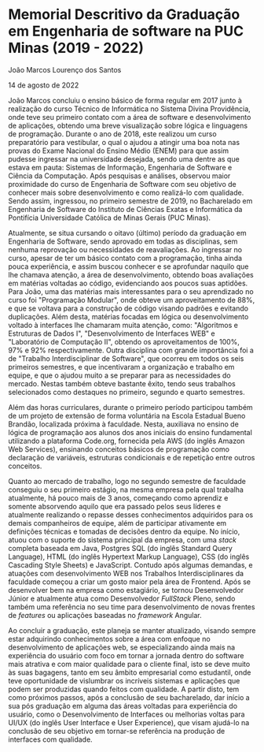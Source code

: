 # Memorial Descritivo da Graduação em Engenharia de software na PUC Minas (2019 - 2022)

João Marcos Lourenço dos Santos

14 de agosto de 2022

João Marcos concluiu o ensino básico de forma regular em 2017 junto à realização do curso Técnico de Informática no Sistema Divina Providência, onde teve seu primeiro contato com a área de software e desenvolvimento de aplicações, obtendo uma breve visualização sobre lógica e linguagens de programação. Durante o ano de 2018, este realizou um curso preparatório para vestibular, o qual o ajudou a atingir uma boa nota nas provas do Exame Nacional do Ensino Médio (ENEM) para que assim  pudesse ingressar na universidade desejada, sendo uma dentre as que estava em pauta: Sistemas de Informação, Engenharia de Software e Ciência da Computação. Após pesquisas e análises, observou maior proximidade do curso de Engenharia de Software com seu objetivo de conhecer mais sobre desenvolvimento e como realizá-lo com qualidade. Sendo assim, ingressou, no primeiro semestre de 2019, no Bacharelado em Engenharia de Software do Instituto de Ciências Exatas e Informática da Pontifícia Universidade Católica de Minas Gerais (PUC Minas).  

Atualmente, se situa cursando o oitavo (último) período da graduação em Engenharia de Software, sendo aprovado em todas as disciplinas, sem nenhuma reprovação ou  necessidades de reavaliações. Ao ingressar no curso, apesar de ter um básico contato com a programação, tinha ainda pouca experiência, e assim buscou conhecer e se aprofundar naquilo que lhe chamava atenção, a área de desenvolvimento, obtendo boas avaliações em matérias voltadas ao código, evidenciando aos poucos suas aptidões. Para João, uma das matérias mais interessantes para o seu aprendizado no curso foi "Programação Modular", onde obteve um aproveitamento de 88%, e que se voltava para a construção de código visando padrões e evitando duplicações. Além desta, matérias focadas em lógica ou desenvolvimento voltado à interfaces lhe chamaram muita atenção, como: "Algoritmos e Estruturas de Dados I", "Desenvolvimento de Interfaces WEB" e "Laboratório de Computação II", obtendo os aproveitamentos de 100%, 97% e 92% respectivamente. Outra disciplina com grande importância foi a de "Trabalho Interdisciplinar de Software", que ocorreu em todos os seis primeiros semestres, e que incentivaram a organização e trabalho em equipe, e que o ajudou muito a se preparar para as necessidades do mercado. Nestas também obteve bastante êxito, tendo seus trabalhos selecionados como destaques no primeiro, segundo e quarto semestres. 

Além das horas curriculares, durante o primeiro período participou também de um projeto de extensão de forma voluntária na Escola Estadual Bueno Brandão, localizada próxima à faculdade. Nesta, auxiliava no ensino de lógica de programação aos alunos dos anos iniciais do ensino fundamental utilizando a plataforma Code.org, fornecida pela AWS (do inglês Amazon Web Services), ensinando conceitos básicos de programação como declaração de variáveis, estruturas condicionais e de repetição entre outros conceitos.

Quanto ao mercado de trabalho, logo no segundo semestre de faculdade conseguiu o seu primeiro estágio, na mesma empresa pela qual trabalha atualmente, há pouco mais de 3 anos, começando como aprendiz e somente absorvendo aquilo que era passado pelos seus líderes e atualmente realizando o repasse desses conhecimentos adquiridos para os demais companheiros de equipe, além de participar ativamente em definições técnicas e tomadas de decisões dentro da equipe. No início, atuou com o suporte do sistema principal da empresa, com uma _stack_ completa baseada em Java, Postgres SQL (do inglês Standard Query Language), HTML (do inglês Hypertext Markup Language), CSS (do inglês Cascading Style Sheets) e JavaScript. Contudo após algumas demandas, e atuações com desenvolvimento WEB nos Trabalhos Interdisciplinares da faculdade começou a criar um gosto maior pela área de Frontend. Após se desenvolver bem na empresa como estagiário, se tornou Desenvolvedor Júnior e atualmente atua como Desenvolvedor _FullStack_ Pleno, sendo também uma referência no seu time para desenvolvimento de novas frentes de _features_ ou aplicações baseadas no _framework_ Angular.

Ao concluir a graduação, este planeja se manter atualizado, visando sempre estar adquirindo conhecimentos sobre a área com enfoque no desenvolvimento de aplicações web, se especializando ainda mais na experiência do usuário com foco em tornar a jornada dentro do software mais atrativa e com maior qualidade para o cliente final, isto se deve muito às suas bagagens, tanto em seu âmbito empresarial como estudantil, onde teve oportunidade de vislumbrar os incríveis sistemas e aplicações que podem ser produzidas quando feitos com qualidade. A partir disto, tem como próximos passos, após a conclusão de seu bacharelado, dar início a sua pós graduação em alguma das áreas voltadas para experiência do usuário, como o Desenvolvimento de Interfaces ou melhorias voltas para UI/UX (do inglês User Interface e User Experience), que visam ajudá-lo na conclusão de seu objetivo em tornar-se referência na produção de interfaces com qualidade.












